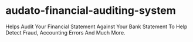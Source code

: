 # audato-financial-auditing-system
Helps Audit Your Financial Statement Against Your Bank Statement To Help Detect Fraud, Accounting Errors And Much More.
